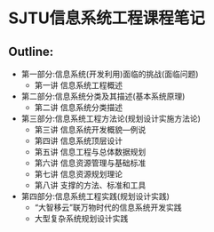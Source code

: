 # SJTU信息系统工程课程笔记

## Outline:

* 第一部分:信息系统(开发利用)面临的挑战(面临问题)  
  * 第一讲 信息系统工程概述
* 第二部分:信息系统分类及其描述(基本系统原理)  
  * 第二讲 信息系统分类描述
* 第三部分:信息系统工程方法论(规划设计实施方法论) 
  * 第三讲 信息系统开发概貌—例说
  * 第四讲 信息系统顶层设计
  * 第五讲 信息工程与总体数据规划
  * 第六讲 信息资源管理与基础标准 
  * 第七讲 信息资源规划理论
  * 第八讲 支撑的方法、标准和工具
* 第四部分:信息系统工程实践(规划设计实践) 
  * “大智移云”联万物时代的信息系统开发实践 
  * 大型复杂系统规划设计实践
